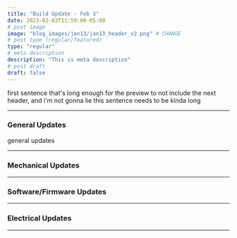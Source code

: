 ```yaml
---
title: "Build Update - Feb 3"
date: 2023-02-03T11:59:00-05:00
# post image
image: "blog_images/jan13/jan13_header_v2.png" # CHANGE
# post type (regular/featured)
type: "regular"
# meta description
description: "This is meta description"
# post draft
draft: false
---
```


first sentence that's long enough for the preview to not include the next header, and i'm not gonna lie this sentence needs to be kinda long

<hr>

### General Updates

general updates

<hr>

### Mechanical Updates

<hr>

### Software/Firmware Updates

<hr>

### Electrical Updates

<hr>
